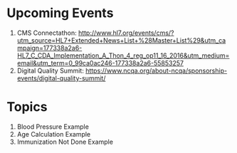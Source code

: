 # Upcoming Events
1. CMS Connectathon: http://www.hl7.org/events/cms/?utm_source=HL7+Extended+News+List+%28Master+List%29&utm_campaign=177338a2a6-HL7_C_CDA_Implementation_A_Thon_4_reg_op11_16_2016&utm_medium=email&utm_term=0_99ca0ac246-177338a2a6-55853257
1. Digital Quality Summit: https://www.ncqa.org/about-ncqa/sponsorship-events/digital-quality-summit/

# Topics
1. Blood Pressure Example
1. Age Calculation Example
1. Immunization Not Done Example
